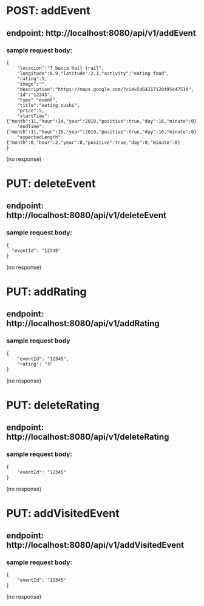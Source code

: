# POST: addEvent
## endpoint: http://localhost:8080/api/v1/addEvent
### sample request body:
```
{	
	"location":"7 becca hall trail",
	"longitude":6.9,"latitude":2.1,"activity":"eating food",
	"rating":5,
	"image":"",
	"description":"https://maps.google.com/?cid=5464217128495447518",
	"id":"12345",
	"type":"event",
	"title":"eating sushi",
	"price":5,
	"startTime":{"month":11,"hour":14,"year":2019,"positive":true,"day":16,"minute":0},
	"endTime":{"month":11,"hour":15,"year":2019,"positive":true,"day":16,"minute":0},
	"expectedLength":{"month":0,"hour":2,"year":0,"positive":true,"day":0,"minute":0}
}
```
(no response)
# PUT: deleteEvent
## endpoint: http://localhost:8080/api/v1/deleteEvent
### sample request body:
```
{
  "eventId": "12345"
}
```
(no response)
# PUT: addRating
## endpoint: http://localhost:8080/api/v1/addRating
### sample request body
```
{
	"eventId": "12345",
	"rating": "3"
}
```
(no response)
# PUT: deleteRating
## endpoint: http://localhost:8080/api/v1/deleteRating
### sample request body:
```
{
	"eventId": "12345"
}
```
(no response)
# PUT: addVisitedEvent
## endpoint: http://localhost:8080/api/v1/addVisitedEvent
### sample request body:
```
{
	"eventId": "12345"
}
```
(no response)
